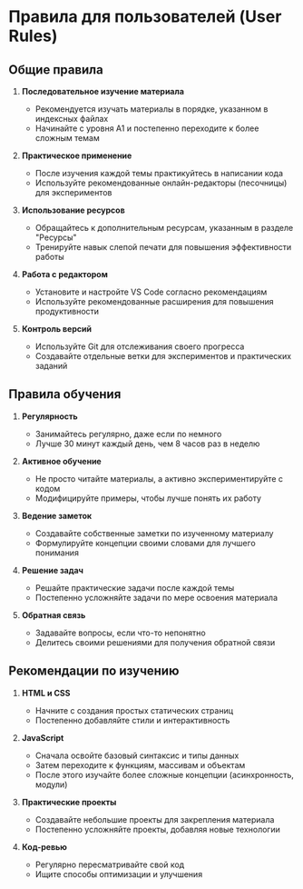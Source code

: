 # Правила для пользователей (User Rules)

## Общие правила

1. **Последовательное изучение материала**

   - Рекомендуется изучать материалы в порядке, указанном в индексных файлах
   - Начинайте с уровня A1 и постепенно переходите к более сложным темам

2. **Практическое применение**

   - После изучения каждой темы практикуйтесь в написании кода
   - Используйте рекомендованные онлайн-редакторы (песочницы) для экспериментов

3. **Использование ресурсов**

   - Обращайтесь к дополнительным ресурсам, указанным в разделе "Ресурсы"
   - Тренируйте навык слепой печати для повышения эффективности работы

4. **Работа с редактором**

   - Установите и настройте VS Code согласно рекомендациям
   - Используйте рекомендованные расширения для повышения продуктивности

5. **Контроль версий**
   - Используйте Git для отслеживания своего прогресса
   - Создавайте отдельные ветки для экспериментов и практических заданий

## Правила обучения

1. **Регулярность**

   - Занимайтесь регулярно, даже если по немного
   - Лучше 30 минут каждый день, чем 8 часов раз в неделю

2. **Активное обучение**

   - Не просто читайте материалы, а активно экспериментируйте с кодом
   - Модифицируйте примеры, чтобы лучше понять их работу

3. **Ведение заметок**

   - Создавайте собственные заметки по изученному материалу
   - Формулируйте концепции своими словами для лучшего понимания

4. **Решение задач**

   - Решайте практические задачи после каждой темы
   - Постепенно усложняйте задачи по мере освоения материала

5. **Обратная связь**
   - Задавайте вопросы, если что-то непонятно
   - Делитесь своими решениями для получения обратной связи

## Рекомендации по изучению

1. **HTML и CSS**

   - Начните с создания простых статических страниц
   - Постепенно добавляйте стили и интерактивность

2. **JavaScript**

   - Сначала освойте базовый синтаксис и типы данных
   - Затем переходите к функциям, массивам и объектам
   - После этого изучайте более сложные концепции (асинхронность, модули)

3. **Практические проекты**

   - Создавайте небольшие проекты для закрепления материала
   - Постепенно усложняйте проекты, добавляя новые технологии

4. **Код-ревью**
   - Регулярно пересматривайте свой код
   - Ищите способы оптимизации и улучшения
